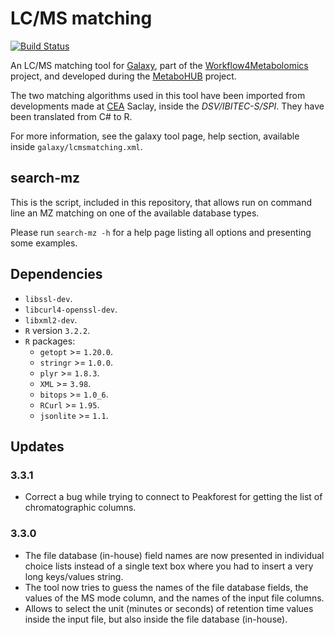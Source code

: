 LC/MS matching
==============

[![Build Status](https://travis-ci.org/workflow4metabolomics/lcmsmatching.svg?branch=master)](https://travis-ci.org/workflow4metabolomics/lcmsmatching)

An LC/MS matching tool for [Galaxy](https://galaxyproject.org/), part of the [Workflow4Metabolomics](http://workflow4metabolomics.org/) project, and developed during the [MetaboHUB](http://www.metabohub.fr/en) project.

The two matching algorithms used in this tool have been imported from developments made at [CEA](http://www.cea.fr/english) Saclay, inside the *DSV/IBITEC-S/SPI*. They have been translated from C# to R.

For more information, see the galaxy tool page, help section, available inside `galaxy/lcmsmatching.xml`.

## search-mz

This is the script, included in this repository, that allows run on command line an MZ matching on one of the available database types.

Please run `search-mz -h` for a help page listing all options and presenting some examples.

## Dependencies

 * `libssl-dev`.
 * `libcurl4-openssl-dev`.
 * `libxml2-dev`.
 * `R` version `3.2.2`.
 * `R` packages:
   - `getopt` >= `1.20.0`.
   - `stringr` >= `1.0.0`.
   - `plyr` >= `1.8.3`.
   - `XML` >= `3.98`.
   - `bitops` >= `1.0_6`.
   - `RCurl` >= `1.95`.
   - `jsonlite` >= `1.1`.

## Updates

### 3.3.1

   * Correct a bug while trying to connect to Peakforest for getting the list of chromatographic columns.

### 3.3.0

   * The file database (in-house) field names are now presented in individual choice lists instead of a single text box where you had to insert a very long keys/values string.
   * The tool now tries to guess the names of the file database fields, the values of the MS mode column, and the names of the input file columns.
   * Allows to select the unit (minutes or seconds) of retention time values inside the input file, but also inside the file database (in-house).
